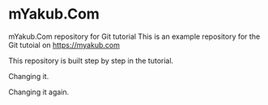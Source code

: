 # mYakub.Com
mYakub.Com repository for Git tutorial
This is an example repository for the Git tutoial on https://myakub.com

This repository is built step by step in the tutorial.

Changing it.

Changing it again.
